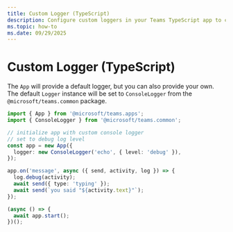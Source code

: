 ```yaml
---
title: Custom Logger (TypeScript)
description: Configure custom loggers in your Teams TypeScript app to control log levels and output destinations.
ms.topic: how-to
ms.date: 09/29/2025
---
```


# Custom Logger (TypeScript)

The `App` will provide a default logger, but you can also provide your own.
The default `Logger` instance will be set to `ConsoleLogger` from the
`@microsoft/teams.common` package.


```typescript
import { App } from '@microsoft/teams.apps';
import { ConsoleLogger } from '@microsoft/teams.common';

// initialize app with custom console logger
// set to debug log level
const app = new App({
  logger: new ConsoleLogger('echo', { level: 'debug' }),
});

app.on('message', async ({ send, activity, log }) => {
  log.debug(activity);
  await send({ type: 'typing' });
  await send(`you said "${activity.text}"`);
});

(async () => {
  await app.start();
})();
```
